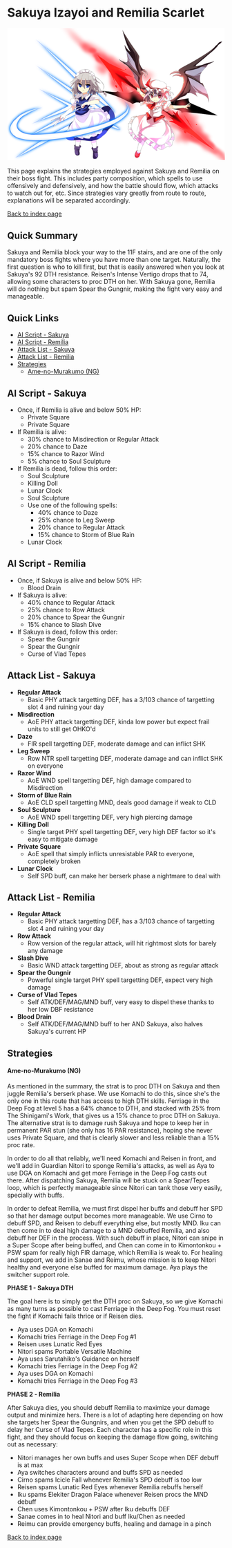 # Sakuya Izayoi and Remilia Scarlet

![](img/remisaku.png)

This page explains the strategies employed against Sakuya and Remilia on their boss fight. This includes party composition, which spells to use offensively and defensively, and how the battle should flow, which attacks to watch out for, etc. Since strategies vary greatly from route to route, explanations will be separated accordingly.

[Back to index page](../index.md)

## Quick Summary

Sakuya and Remilia block your way to the 11F stairs, and are one of the only mandatory boss fights where you have more than one target. Naturally, the first question is who to kill first, but that is easily answered when you look at Sakuya's 92 DTH resistance. Reisen's Intense Vertigo drops that to 74, allowing some characters to proc DTH on her. With Sakuya gone, Remilia will do nothing but spam Spear the Gungnir, making the fight very easy and manageable.

## Quick Links
* [AI Script - Sakuya](#script-sakuya)
* [AI Script - Remilia](#script-remilia)
* [Attack List - Sakuya](#attacks-sakuya)
* [Attack List - Remilia](#attacks-remilia)
* [Strategies](#strats)
	* [Ame-no-Murakumo (NG)](#ng-murakumo)

## <a id="script-sakuya"></a>AI Script - Sakuya

* Once, if Remilia is alive and below 50% HP:
	* Private Square
	* Private Square
* If Remilia is alive:
	* 30% chance to Misdirection or Regular Attack
	* 20% chance to Daze
	* 15% chance to Razor Wind
	* 5% chance to Soul Sculpture
* If Remilia is dead, follow this order:
	* Soul Sculpture
	* Killing Doll
	* Lunar Clock
	* Soul Sculpture
	* Use one of the following spells:
		* 40% chance to Daze
		* 25% chance to Leg Sweep
		* 20% chance to Regular Attack
		* 15% chance to Storm of Blue Rain
	* Lunar Clock

## <a id="script-remilia"></a>AI Script - Remilia

* Once, if Sakuya is alive and below 50% HP:
	* Blood Drain
* If Sakuya is alive:
	* 40% chance to Regular Attack
	* 25% chance to Row Attack
	* 20% chance to Spear the Gungnir
	* 15% chance to Slash Dive
* If Sakuya is dead, follow this order:
	* Spear the Gungnir
	* Spear the Gungnir
	* Curse of Vlad Tepes

## <a id="attacks-sakuya"></a>Attack List - Sakuya

* **Regular Attack**
	* Basic PHY attack targetting DEF, has a 3/103 chance of targetting slot 4 and ruining your day
* **Misdirection**
	* AoE PHY attack targetting DEF, kinda low power but expect frail units to still get OHKO'd
* **Daze**
	* FIR spell targetting DEF, moderate damage and can inflict SHK
* **Leg Sweep**
	* Row NTR spell targetting DEF, moderate damage and can inflict SHK on everyone
* **Razor Wind**
	* AoE WND spell targetting DEF, high damage compared to Misdirection
* **Storm of Blue Rain**
	* AoE CLD spell targetting MND, deals good damage if weak to CLD
* **Soul Sculpture**
	* AoE WND spell targetting DEF, very high piercing damage
* **Killing Doll**
	* Single target PHY spell targetting DEF, very high DEF factor so it's easy to mitigate damage
* **Private Square**
	* AoE spell that simply inflicts unresistable PAR to everyone, completely broken
* **Lunar Clock**
	* Self SPD buff, can make her berserk phase a nightmare to deal with

## <a id="attacks-remilia"></a>Attack List - Remilia

* **Regular Attack**
	* Basic PHY attack targetting DEF, has a 3/103 chance of targetting slot 4 and ruining your day
* **Row Attack**
	* Row version of the regular attack, will hit rightmost slots for barely any damage
* **Slash Dive**
	* Basic WND attack targetting DEF, about as strong as regular attack
* **Spear the Gungnir**
	* Powerful single target PHY spell targetting DEF, expect very high damage
* **Curse of Vlad Tepes**
	* Self ATK/DEF/MAG/MND buff, very easy to dispel these thanks to her low DBF resistance
* **Blood Drain**
	* Self ATK/DEF/MAG/MND buff to her AND Sakuya, also halves Sakuya's current HP

## <a id="strats"></a>Strategies

#### <a id="ng-murakumo"></a>Ame-no-Murakumo (NG)

As mentioned in the summary, the strat is to proc DTH on Sakuya and then juggle Remilia's berserk phase. We use Komachi to do this, since she's the only one in this route that has access to high DTH skills. Ferriage in the Deep Fog at level 5 has a 64% chance to DTH, and stacked with 25% from The Shinigami's Work, that gives us a 15% chance to proc DTH on Sakuya. The alternative strat is to damage rush Sakuya and hope to keep her in permanent PAR stun (she only has 16 PAR resistance), hoping she never uses Private Square, and that is clearly slower and less reliable than a 15% proc rate.

In order to do all that reliably, we'll need Komachi and Reisen in front, and we'll add in Guardian Nitori to sponge Remilia's attacks, as well as Aya to use DGA on Komachi and get more Ferriage in the Deep Fog casts out there. After dispatching Sakuya, Remilia will be stuck on a Spear/Tepes loop, which is perfectly manageable since Nitori can tank those very easily, specially with buffs.

In order to defeat Remilia, we must first dispel her buffs and debuff her SPD so that her damage output becomes more manageable. We use Cirno to debuff SPD, and Reisen to debuff everything else, but mostly MND. Iku can then come in to deal high damage to a MND debuffed Remilia, and also debuff her DEF in the process. With such debuff in place, Nitori can snipe in a Super Scope after being buffed, and Chen can come in to Kimontonkou + PSW spam for really high FIR damage, which Remilia is weak to. For healing and support, we add in Sanae and Reimu, whose mission is to keep Nitori healthy and everyone else buffed for maximum damage. Aya plays the switcher support role.

**PHASE 1 - Sakuya DTH**

The goal here is to simply get the DTH proc on Sakuya, so we give Komachi as many turns as possible to cast Ferriage in the Deep Fog. You must reset the fight if Komachi fails thrice or if Reisen dies.

* Aya uses DGA on Komachi
* Komachi tries Ferriage in the Deep Fog #1
* Reisen uses Lunatic Red Eyes
* Nitori spams Portable Versatile Machine
* Aya uses Sarutahiko's Guidance on herself
* Komachi tries Ferriage in the Deep Fog #2
* Aya uses DGA on Komachi
* Komachi tries Ferriage in the Deep Fog #3

**PHASE 2 - Remilia**

After Sakuya dies, you should debuff Remilia to maximize your damage output and minimize hers. There is a lot of adapting here depending on how she targets her Spear the Gungnirs, and when you get the SPD debuff to delay her Curse of Vlad Tepes. Each character has a specific role in this fight, and they should focus on keeping the damage flow going, switching out as necessary:

* Nitori manages her own buffs and uses Super Scope when DEF debuff is at max
* Aya switches characters around and buffs SPD as needed
* Cirno spams Icicle Fall whenever Remilia's SPD debuff is too low
* Reisen spams Lunatic Red Eyes whenever Remilia rebuffs herself
* Iku spams Elekiter Dragon Palace whenever Reisen procs the MND debuff
* Chen uses Kimontonkou + PSW after Iku debuffs DEF
* Sanae comes in to heal Nitori and buff Iku/Chen as needed
* Reimu can provide emergency buffs, healing and damage in a pinch

[Back to index page](../index.md)
